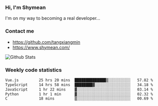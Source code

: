 ### Hi, I'm Shymean

I'm on my way to becoming a real developer...

### Contact me

- <https://github.com/tangxiangmin>
- <https://www.shymean.com/>

![Github Stats](https://github-readme-stats.vercel.app/api?username=tangxiangmin&show_icons=true&theme=dark)


###  Weekly code statistics

<!--START_SECTION:waka-->

```txt
Vue.js         25 hrs 20 mins  ██████████████▒░░░░░░░░░░   57.82 %
TypeScript     14 hrs 58 mins  ████████▓░░░░░░░░░░░░░░░░   34.18 %
JavaScript     1 hr 22 mins    ▓░░░░░░░░░░░░░░░░░░░░░░░░   03.14 %
Python         1 hr 1 min      ▓░░░░░░░░░░░░░░░░░░░░░░░░   02.32 %
C              18 mins         ▒░░░░░░░░░░░░░░░░░░░░░░░░   00.69 %
```

<!--END_SECTION:waka-->